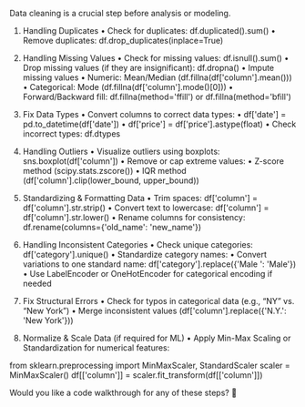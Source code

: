 Data cleaning is a crucial step before analysis or modeling.

1. Handling Duplicates
	•	Check for duplicates: df.duplicated().sum()
	•	Remove duplicates: df.drop_duplicates(inplace=True)
   
2. Handling Missing Values
	•	Check for missing values: df.isnull().sum()
	•	Drop missing values (if they are insignificant): df.dropna()
	•	Impute missing values
	•	Numeric: Mean/Median (df.fillna(df['column'].mean()))
	•	Categorical: Mode (df.fillna(df['column'].mode()[0]))
	•	Forward/Backward fill: df.fillna(method='ffill') or df.fillna(method='bfill')

3. Fix Data Types
	•	Convert columns to correct data types:
	•	df['date'] = pd.to_datetime(df['date'])
	•	df['price'] = df['price'].astype(float)
	•	Check incorrect types: df.dtypes

4. Handling Outliers
	•	Visualize outliers using boxplots: sns.boxplot(df['column'])
	•	Remove or cap extreme values:
	•	Z-score method (scipy.stats.zscore())
	•	IQR method (df['column'].clip(lower_bound, upper_bound))

5. Standardizing & Formatting Data
	•	Trim spaces: df['column'] = df['column'].str.strip()
	•	Convert text to lowercase: df['column'] = df['column'].str.lower()
	•	Rename columns for consistency: df.rename(columns={'old_name': 'new_name'})

6. Handling Inconsistent Categories
	•	Check unique categories: df['category'].unique()
	•	Standardize category names:
	•	Convert variations to one standard name: df['category'].replace({'Male ': 'Male'})
	•	Use LabelEncoder or OneHotEncoder for categorical encoding if needed

7. Fix Structural Errors
	•	Check for typos in categorical data (e.g., “NY” vs. “New York”)
	•	Merge inconsistent values (df['column'].replace({'N.Y.': 'New York'}))

8.  Normalize & Scale Data (if required for ML)
	•	Apply Min-Max Scaling or Standardization for numerical features:

from sklearn.preprocessing import MinMaxScaler, StandardScaler
scaler = MinMaxScaler()
df[['column']] = scaler.fit_transform(df[['column']])



Would you like a code walkthrough for any of these steps? 🚀